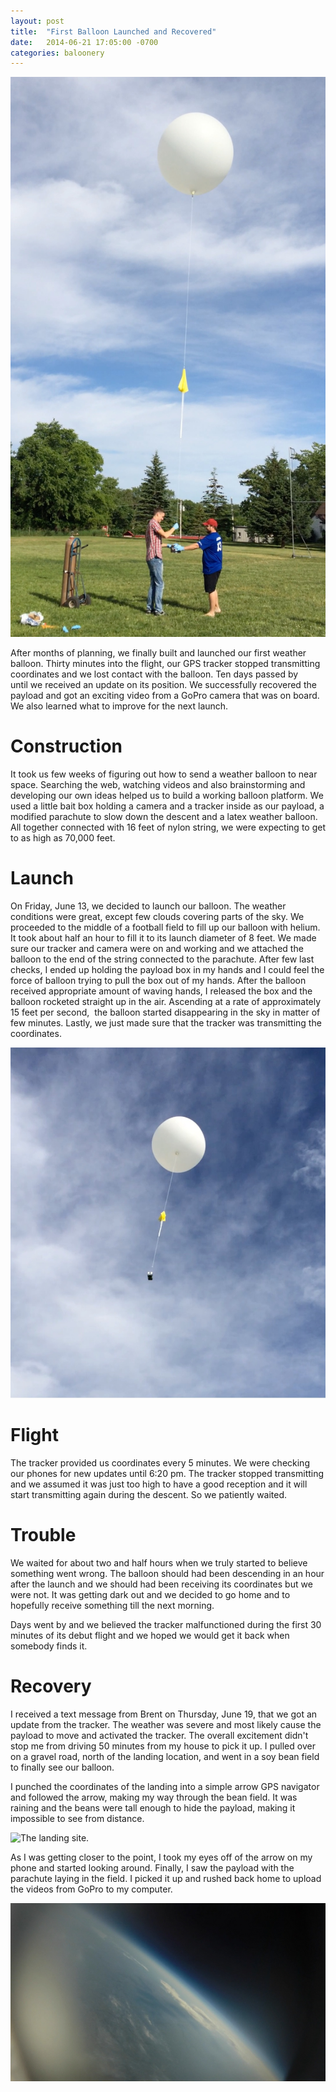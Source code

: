 ```yaml
---
layout: post
title:  "First Balloon Launched and Recovered"
date:   2014-06-21 17:05:00 -0700
categories: baloonery
---
```


![Brent and I launching the first balloon.](/assets/2014-06-21-first-baloon-launched-and-recovered/0.jpg)

After months of planning, we finally built and launched our first weather balloon. Thirty minutes into the flight, our GPS tracker stopped transmitting coordinates and we lost contact with the balloon. Ten days passed by until we received an update on its position. We successfully recovered the payload and got an exciting video from a GoPro camera that was on board. We also learned what to improve for the next launch.

# Construction
It took us few weeks of figuring out how to send a weather balloon to near space. Searching the web, watching videos and also brainstorming and developing our own ideas helped us to build a working balloon platform. We used a little bait box holding a camera and a tracker inside as our payload, a modified parachute to slow down the descent and a latex weather balloon. All together connected with 16 feet of nylon string, we were expecting to get to as high as 70,000 feet.

# Launch
On Friday, June 13, we decided to launch our balloon. The weather conditions were great, except few clouds covering parts of the sky. We proceeded to the middle of a football field to fill up our balloon with helium. It took about half an hour to fill it to its launch diameter of 8 feet. We made sure our tracker and camera were on and working and we attached the balloon to the end of the string connected to the parachute. After few last checks, I ended up holding the payload box in my hands and I could feel the force of balloon trying to pull the box out of my hands. After the balloon received appropriate amount of waving hands, I released the box and the balloon rocketed straight up in the air. Ascending at a rate of approximately 15 feet per second,  the balloon started disappearing in the sky in matter of few minutes. Lastly, we just made sure that the tracker was transmitting the coordinates.

![The balloon few seconds after launch.](/assets/2014-06-21-first-baloon-launched-and-recovered/1.jpg)

# Flight
The tracker provided us coordinates every 5 minutes. We were checking our phones for new updates until 6:20 pm. The tracker stopped transmitting and we assumed it was just too high to have a good reception and it will start transmitting again during the descent. So we patiently waited.

# Trouble
We waited for about two and half hours when we truly started to believe something went wrong. The balloon should had been descending in an hour after the launch and we should had been receiving its coordinates but we were not. It was getting dark out and we decided to go home and to hopefully receive something till the next morning.

Days went by and we believed the tracker malfunctioned during the first 30 minutes of its debut flight and we hoped we would get it back when somebody finds it.

# Recovery

I received a text message from Brent on Thursday, June 19, that we got an update from the tracker. The weather was severe and most likely cause the payload to move and activated the tracker. The overall excitement didn't stop me from driving 50 minutes from my house to pick it up. I pulled over on a gravel road, north of the landing location, and went in a soy bean field to finally see our balloon.

I punched the coordinates of the landing into a simple arrow GPS navigator and followed the arrow, making my way through the bean field. It was raining and the beans were tall enough to hide the payload, making it impossible to see from distance.

![The landing site.](/assets/2014-06-21-first-baloon-launched-and-recovered/2.jpg)

As I was getting closer to the point, I took my eyes off of the arrow on my phone and started looking around. Finally, I saw the payload with the parachute laying in the field. I picked it up and rushed back home to upload the videos from GoPro to my computer.

![The atmosphere from an altitude of around 60,000 ft.](/assets/2014-06-21-first-baloon-launched-and-recovered/3.jpg)